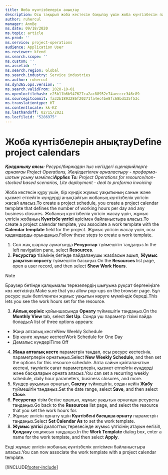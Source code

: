 ```yaml
---
title: Жоба күнтізбелерін анықтау
description: Осы тақырып жоба кестесін бақылау үшін жоба күнтізбесін пайдалану туралы ақпаратты ұсынады.
author: ruhercul
manager: AnnBe
ms.date: 09/18/2020
ms.topic: article
ms.prod: ''
ms.service: project-operations
audience: Application User
ms.reviewer: kfend
ms.search.scope: ''
ms.custom: ''
ms.assetid: ''
ms.search.region: Global
ms.search.industry: Service industries
ms.author: ruhercul
ms.dyn365.ops.version: ''
ms.search.validFrom: 2020-10-01
ms.openlocfilehash: e25b11b6b947627ca2ac88952e74aecccc346c89
ms.sourcegitcommit: fa32b1893286f20271fa4ec4be8fc68bd135f53c
ms.translationtype: HT
ms.contentlocale: kk-KZ
ms.lasthandoff: 02/15/2021
ms.locfileid: "5286975"
---
```

# <a name="define-project-calendars"></a><span data-ttu-id="acd87-103">Жоба күнтізбелерін анықтау</span><span class="sxs-lookup"><span data-stu-id="acd87-103">Define project calendars</span></span>

<span data-ttu-id="acd87-104">_**Қолданылу аясы:** Ресурс/биржадан тыс негіздегі сценарийлерге арналған Project Operations, Жеңілдетілген орналастыру - проформа-шотын ұсыну мәмілесі_</span><span class="sxs-lookup"><span data-stu-id="acd87-104">_**Applies To:** Project Operations for resource/non-stocked based scenarios, Lite deployment - deal to proforma invoicing_</span></span>

<span data-ttu-id="acd87-105">Жоба кестесін құру үшін, бір күндік жұмыс уақытының санын және қызмет етпейтін күндерді анықтайтын жобаның күнтізбелік үлгісін жасай аласыз.</span><span class="sxs-lookup"><span data-stu-id="acd87-105">To create a project schedule, you create a project calendar template that defines the number of working hours per day and any business closures.</span></span> <span data-ttu-id="acd87-106">Жобаның күнтізбелік үлгісін жасау үшін, жұмыс үлгісін жобаның **Күнтізбе үлгісі** өрісімен байланыстыра аласыз.</span><span class="sxs-lookup"><span data-stu-id="acd87-106">To create a project calendar template, you associate a work template with the **Calendar template** field for the project.</span></span> <span data-ttu-id="acd87-107">Жұмыс үлгісін жасау үшін, осы қадамдарды орындаңыз.</span><span class="sxs-lookup"><span data-stu-id="acd87-107">Follow these steps to create a work template.</span></span>

1. <span data-ttu-id="acd87-108">Сол жақ шарлау аумағында **Ресурстар** түймешігін таңдаңыз.</span><span class="sxs-lookup"><span data-stu-id="acd87-108">In the left navigation pane, select **Resources**.</span></span> 
2. <span data-ttu-id="acd87-109">**Ресурстар** тізімінің бетінде пайдаланушы жазбасын ашып, **Жұмыс уақытын көрсету** түймешігін басыңыз.</span><span class="sxs-lookup"><span data-stu-id="acd87-109">On the **Resources** list page, open a user record, and then select **Show Work Hours**.</span></span>

  > [!NOTE]
  > <span data-ttu-id="acd87-110">Браузер бетінде қалқымалы терезелердің шығуына рұқсат бергеніңізге көз жеткізіңіз.</span><span class="sxs-lookup"><span data-stu-id="acd87-110">Make sure that you allow pop-ups on the browser page.</span></span> <span data-ttu-id="acd87-111">Бұл ресурс үшін белгіленген жұмыс уақытын көруге мүмкіндік береді.</span><span class="sxs-lookup"><span data-stu-id="acd87-111">This lets you see the work hours set for the resource.</span></span>
  
3. <span data-ttu-id="acd87-112">**Айлық көрініс** қойыншасында **Орнату** түймешігін таңдаңыз.</span><span class="sxs-lookup"><span data-stu-id="acd87-112">On the **Monthly View** tab, select **Set Up**.</span></span> <span data-ttu-id="acd87-113">Сонда үш параметр тізімі пайда болады:</span><span class="sxs-lookup"><span data-stu-id="acd87-113">A list of three options appears:</span></span> 

  - <span data-ttu-id="acd87-114">Жаңа апталық кесте</span><span class="sxs-lookup"><span data-stu-id="acd87-114">New Weekly Schedule</span></span>
  - <span data-ttu-id="acd87-115">Бір күнге жұмыс кестесі</span><span class="sxs-lookup"><span data-stu-id="acd87-115">Work Schedule for One Day</span></span>
  - <span data-ttu-id="acd87-116">Демалыс күндері</span><span class="sxs-lookup"><span data-stu-id="acd87-116">Time Off</span></span>

4. <span data-ttu-id="acd87-117">**Жаңа апталық кесте** параметрін таңдап, осы ресурс кестесінің параметрлерін орнатыңыз.</span><span class="sxs-lookup"><span data-stu-id="acd87-117">Select **New Weekly Schedule**, and then set the options for this resource schedule.</span></span> <span data-ttu-id="acd87-118">Апта сайын қайталанатын кестені, тәуліктік сағат параметрлерін, қызмет етпейтін күндерді және басқаларын орната аласыз.</span><span class="sxs-lookup"><span data-stu-id="acd87-118">You can set a recurring weekly schedule, daily hour parameters, business closures, and more.</span></span>
5. <span data-ttu-id="acd87-119">Күндер ауқымын орнатып, **Сақтау** түймешігін, содан кейін **Жабу** түймешігін таңдаңыз.</span><span class="sxs-lookup"><span data-stu-id="acd87-119">Set the date range, select **Save**, and then select **Close**.</span></span> 
6. <span data-ttu-id="acd87-120">**Ресурстар** тізім бетіне оралып, жұмыс уақытын орнатқан ресурсты таңдаңыз.</span><span class="sxs-lookup"><span data-stu-id="acd87-120">Go back to the **Resources** list page, and select the resource that you set the work hours for.</span></span> 
7. <span data-ttu-id="acd87-121">Жұмыс үлгісін орнату үшін **Күнтізбені басқаша орнату** параметрін таңдаңыз.</span><span class="sxs-lookup"><span data-stu-id="acd87-121">Select **Set Calendar As** to set the work template.</span></span> 
8. <span data-ttu-id="acd87-122">**Жұмыс үлгісі** диалогтық терезесінде жұмыс үлгісінің атауын енгізіп, **Қолдану** опциясын таңдаңыз.</span><span class="sxs-lookup"><span data-stu-id="acd87-122">In the **Work Template** dialog box, enter a name for the work template, and then select **Apply**.</span></span> 

<span data-ttu-id="acd87-123">Енді жұмыс үлгісін жобаның күнтізбелік үлгісімен байланыстыра аласыз.</span><span class="sxs-lookup"><span data-stu-id="acd87-123">You can now associate the work template with a project calendar template.</span></span>


[!INCLUDE[footer-include](../includes/footer-banner.md)]